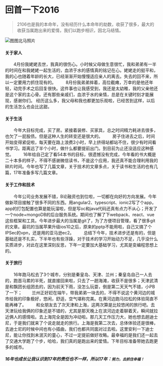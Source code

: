 # 回首一下2016

> 2106也是我的本命年，没有经历什么本命年的劫数，收获了很多，最大的收获当属跑出来的爱情，我们以跑步相识，因北马结情。

![图图北马照片](../static/img/look-back-at-2016.jpg)

#### 关于家人

&emsp;&emsp;4月份我姥姥去世，我真的很伤心。小时候父母做生意很忙，我和弟弟有一半的时间在和我姥姥一起生活的，血浓于水的感情真的铭记在心。姥姥走的挺平和，我的心也随着年龄的长大，已经渐渐开始慢慢适应亲人的离去。失去的回不来，所以一定要用力抓住现有的。
&emsp;&emsp;8月份我弟弟摔着，高位截瘫，万幸的是他还年轻，动完手术之后回复很快。这件事也让我感受到，我还是太幼稚，我的父亲他还是这个家的主心骨。还有那些亲戚们，血浓于水的亲情，总是在关键时刻才能展现，感谢你们。
经历这么多，我父母和我也都更加乐观啦，已经苦到这样，以后的生活怎么也会比这甜。

#### 关于生活

&emsp;&emsp;今年大目标完成，买了房。紧接着装修、买家具，总之时间精力耗进去很多，也欠了一屁股债。但是这种人生的转变还是很大的。
&emsp;&emsp;房子住进去之后，时间开始变得紧促啦，每天要在路上浪费2小时，早上挤得站都站不住，很少有时间看书学习。距离远了半个小时，做什么都要提前出门。到目前为止还没适应这种感觉。
&emsp;&emsp;16年给自己定了看54本书的目标，很遗憾没有完成，今年看的书大概是二十本多的样子，不得不感谢微信读书，不是这个应用，我还真不能合理利用我的碎片时间。今年也写了几篇文章，关于技术的文章多点，关于读书和生活的也有几篇，17年准备多写几篇文章。

#### 关于工作和技术

&emsp;&emsp;今年公司业务发展不错，B论融资也到位啦，一切都在向好的方向发展。今年做新项目接触了很多不同的东西。用angular2、typescript、ionic2写了个app，app的打包配置也算是能玩溜啦，但是写oc和java代码还真有点力不从心；开发了一个node+mongoDB的后台服务系统。期间也了解了下webpack、react、vue这些框架和工具。今年进步最大的当属是git了，为了方便项目管理，看了很多git的文章。最坑的当属苹果升级ios10之后，原来的pptp不能用啦，自己又搞了个IPSec的vpn，还是用的亚马逊ec2。
&emsp;&emsp;总结下今年，技术进步还是有的，但是基础还是不扎实，下半年也有些浮躁，对于技术的学习开始动力不足，几乎没什么实质进步，对此在这里深刻反思，下年一定要加大基础学习，尤其是变编程思想上的。


#### 关于旅行

&emsp;&emsp;16年跑马松去了3个城市，分别是秦皇岛、天津、兰州；秦皇岛自己一人去的，跑首马累的半死，就直接回来啦，只去了一趟海滩，收获不是很多；天津武清是和飘团长组团去的，因为前天下雨，没怎么玩耍，倒是第二天天气不错，小PB了一下；
&emsp;&emsp;兰州正好赶在端午，带我弟弟一块去的，不得不说这个黄河边的城市给我的印象极好，悠闲，舒适，空气堪称完美。在黄河边跑马拉松的体验简直不能再棒了。
&emsp;&emsp;和女朋友去了次天津和上海，这两次算是比较悠闲的旅行吧。去天津玩给我俩的印象还是不错的，尤其是那天晚上在滨河边走着聊着天，瞬间就拉近俩人的感情啦。去上海完全是因为冲动啦。那几天工作压力大，她也想去趟迪士尼，于是我们就来了个说走就走的旅行。上海是我第二次去，总体体验还是很棒，去迪士尼的时候中间也有小插曲，我们也都共同面对过去啦。这里安利一下迪士尼，能让你找到未泯灭的童心，不过一定提前做好攻略。最幸福的是我们还一起去了交通大学跑了个步，哈哈，我们真的是跑出来的爱情。下年目标准备带她去跑更多的城市。
	

##### 16年也成长让我认识到17年的责任也不一样，所以17年：`努力，去抓住幸福！`
